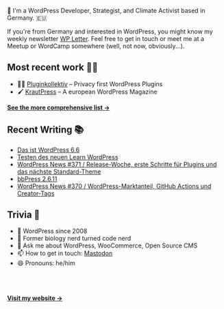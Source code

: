 👋 I'm a WordPress Developer, Strategist, and Climate Activist based in Germany. 🇪🇺

If you're from Germany and interested in WordPress, you might know my weekly newsletter [WP Letter](https://wpletter.de/). Feel free to get in touch or meet me at a Meetup or WordCamp somewhere (well, not now, obviously...).


## Most recent work 👷‍♂️

- 👨‍💻 [Pluginkollektiv](https://github.com/pluginkollektiv) – Privacy first WordPress Plugins
- 🖌️ [KrautPress](https://kraut.press) – A european WordPress Magazine

**[See the more comprehensive list &rarr;](https://simonkraft.com/what-i-do)**


## Recent Writing 📚

<!-- BLOG-POST-LIST:START -->
- [Das ist WordPress 6.6](https://feed.presswerk.net/link/14419/16745443/das-ist-wordpress-6-6)
- [Testen des neuen Learn WordPress](https://www.wppodcast.de/podcast/testen-des-neuen-learn-wordpress/)
- [WordPress News #371 / Release-Woche, erste Schritte für Plugins und das nächste Standard-Theme](https://feed.kraut.press/link/14399/16743564/371)
- [bbPress 2.6.11](https://www.wppodcast.de/podcast/bbpress-2-6-11/)
- [WordPress News #370 / WordPress-Marktanteil, GitHub Actions und Creator-Tags](https://feed.kraut.press/link/14399/16736974/370)
<!-- BLOG-POST-LIST:END -->


## Trivia 🤪

- 👴 WordPress since 2008
- 🌱 Former biology nerd turned code nerd
- 💬 Ask me about WordPress, WooCommerce, Open Source CMS
- 📫 How to get in touch: [Mastodon](https://dewp.space/@simon)
- 😄 Pronouns: he/him

<br/><br/><br/>
**[Visit my website &rarr;](https://simonkraft.com/hi)**